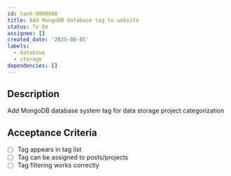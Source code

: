 ```yaml
---
id: task-0000988
title: Add MongoDB database tag to website
status: To Do
assignee: []
created_date: '2025-08-05'
labels:
  - database
  - storage
dependencies: []
---
```


## Description

Add MongoDB database system tag for data storage project categorization

## Acceptance Criteria

- [ ] Tag appears in tag list
- [ ] Tag can be assigned to posts/projects
- [ ] Tag filtering works correctly
